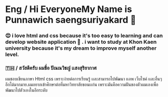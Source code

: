# Eng / Hi EveryoneMy Name is Punnawich saengsuriyakard  👋
### 😍 i love html and css because it's too easy to learning and can develop website application 🚀 . i want to study at  Khon Kaen university  because it's my dream to improve myself another level.
### 🇹🇭 / สวัสดีครับ ผมชื่อ ปัณณวิชญ์ เเสงสุริยากาศ 
ผมชอบเขียนภาษา Html css  เพราะง่ายต่อการเรียนรู้ เเละสามารถไปพัฒนา เเอพ เว็บไซค์ เเละอื่นๆอีกได้มากมาย.ผมอยากเข้าศึกษาต่อที่มหาวิทยาลัยขอนเเก่น เพราะมันคือความฝันของตัวผมเองเพื่อพัฒนาไปตัวเองในอีกระดับ
